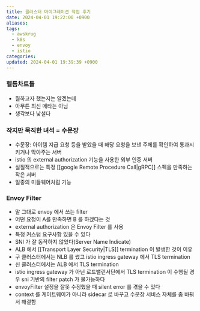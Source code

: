 ```yaml
---
title: 클러스터 마이그레이션 작업 후기
date: 2024-04-01 19:22:00 +0900
aliases: 
tags:
  - awskrug
  - k8s
  - envoy
  - istio
categories: 
updated: 2024-04-01 19:39:39 +0900
---
```


### 헬름차트들

- 뭘하고자 했는지는 알겠는데
- 아무튼 최신 메타는 아님
- 생각보다 낯설다

### 작지만 묵직한 녀석 = 수문장

- 수문장: 아이템 지급 요청 등을 받았을 때 해당 요청을 보낸 주체를 확인하여 통과시키거나 막아주는 서버
- istio 의 external authorization 기능을 사용한 외부 인증 서버
- 실질적으로는 특정 [[google Remote Procedure Call|gRPC]] 스펙을 만족하는 작은 서버
- 일종의 미들웨어처럼 기능

### Envoy Filter

- 말 그대로 envoy 에서 쓰는 filter
- 어떤 요청이 A를 만족하면 B 를 하겠다는 것
- external authorization 은 Envoy Filter 를 사용
- 특정 커스텀 요구사항 있을 수 있다
- SNI 가 잘 동작하지 않았다(Server Name Indicate)
- ALB 에서 [[Transport Layer Security|TLS]] termination 이 발생한 것이 이유
- 구 클러스터에서는 NLB 를 썼고 istio ingress gateway 에서 TLS termination
- 신 클러스터에서는 ALB 에서 TLS termination
- istio ingress gateway 가 아닌 로드밸런서단에서 TLS termination 이 수행될 경우 sni 기반의 filter patch 가 불가능하다
- envoyFilter 설정을 잘못 수정했을 때 silent error 를 겪을 수 있다
- context 를 게이트웨이가 아니라 sidecar 로 바꾸고 수문장 서비스 자체를 좀 바꿔서 해결함
